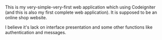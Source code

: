This is my very-simple-very-first web application which using Codeigniter (and this is also my first complete web application).
It is supposed to be an online shop website.

I believe it's lack on interface presentation and some other functions like authentication and messages.